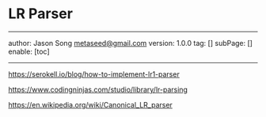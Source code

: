 # LR Parser
---
author: Jason Song <metaseed@gmail.com>
version: 1.0.0
tag: []
subPage: []
enable: [toc]

---

https://serokell.io/blog/how-to-implement-lr1-parser

https://www.codingninjas.com/studio/library/lr-parsing

https://en.wikipedia.org/wiki/Canonical_LR_parser